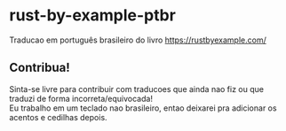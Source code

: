 # rust-by-example-ptbr
Traducao em português brasileiro do livro https://rustbyexample.com/

## Contribua!
Sinta-se livre para contribuir com traducoes que ainda nao fiz ou que traduzi de forma incorreta/equivocada!  
Eu trabalho em um teclado nao brasileiro, entao deixarei pra adicionar os acentos e cedilhas depois.
